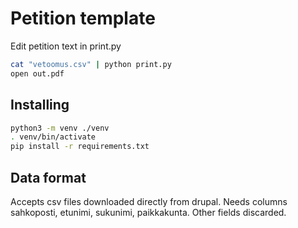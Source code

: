 # Petition template

Edit petition text in print.py

```bash
cat "vetoomus.csv" | python print.py
open out.pdf
```

## Installing

```bash
python3 -m venv ./venv
. venv/bin/activate
pip install -r requirements.txt
```
## Data format

Accepts csv files downloaded directly from drupal. Needs columns sahkoposti, etunimi, sukunimi, paikkakunta. Other fields discarded.

